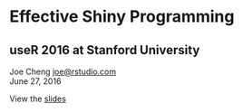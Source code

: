 # Effective Shiny Programming

## useR 2016 at Stanford University

Joe Cheng <joe@rstudio.com>  
June 27, 2016

View the [slides](https://cdn.rawgit.com/jcheng5/user2016-tutorial-shiny/master/slides.html)
